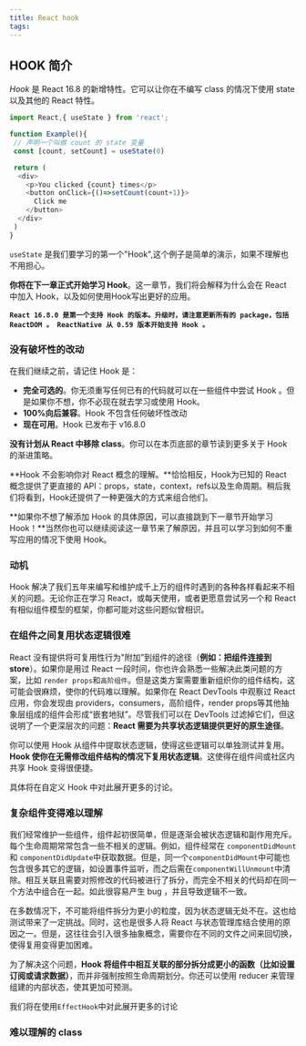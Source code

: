 ```yaml
---
title: React hook
tags:
---
```

## HOOK 简介

*Hook* 是 React 16.8 的新增特性。它可以让你在不编写 class 的情况下使用 state 以及其他的 React 特性。

```js
import React,{ useState } from 'react';

function Example(){
 // 声明一个叫做 count 的 state 变量
 const [count, setCount] = useState(0)

 return (
  <div>
    <p>You clicked {count} times</p> 
    <button onClick={()=>setCount(count+1)}>
      Click me
    </button>
  </div>
 )
}
```

`useState` 是我们要学习的第一个"Hook",这个例子是简单的演示，如果不理解也不用担心。

**你将在下一章正式开始学习 Hook**。这一章节，我们将会解释为什么会在 React 中加入 Hook，以及如何使用Hook写出更好的应用。

**`React 16.8.0 是第一个支持 Hook 的版本。升级时，请注意更新所有的 package，包括 ReactDOM 。 ReactNative 从 0.59 版本开始支持 Hook 。`**

### 没有破坏性的改动

在我们继续之前，请记住 Hook 是：

- **完全可选的**。你无须重写任何已有的代码就可以在一些组件中尝试 Hook 。但是如果你不想，你不必现在就去学习或使用 Hook。
- **100%向后兼容**。Hook 不包含任何破坏性改动
- **现在可用**。Hook 已发布于 v16.8.0

**没有计划从 React 中移除 class**。你可以在本页底部的章节读到更多关于 Hook 的渐进策略。

**Hook 不会影响你对 React 概念的理解。**恰恰相反，Hook为已知的 React 概念提供了更直接的 API：props，state，context，refs以及生命周期。稍后我们将看到，Hook还提供了一种更强大的方式来组合他们。

**如果你不想了解添加 Hook 的具体原因，可以直接跳到下一章节开始学习 Hook！**当然你也可以继续阅读这一章节来了解原因，并且可以学习到如何不重写应用的情况下使用 Hook。

### 动机

Hook 解决了我们五年来编写和维护成千上万的组件时遇到的各种各样看起来不相关的问题。无论你正在学习 React，或每天使用，或者更愿意尝试另一个和 React 有相似组件模型的框架，你都可能对这些问题似曾相识。

### 在组件之间复用状态逻辑很难

React 没有提供将可复用性行为"附加”到组件的途径（**例如：把组件连接到 store**）。如果你是用过 React 一段时间，你也许会熟悉一些解决此类问题的方案，比如 `render props`和`高阶组件`。但是这类方案需要重新组织你的组件结构，这可能会很麻烦，使你的代码难以理解。如果你在 React DevTools 中观察过 React 应用，你会发现由 providers，consumers，高阶组件，render props等其他抽象层组成的组件会形成“嵌套地狱”。尽管我们可以在 DevTools 过滤掉它们，但这说明了一个更深层次的问题：**React 需要为共享状态逻辑提供更好的原生途径**。

你可以使用 Hook 从组件中提取状态逻辑，使得这些逻辑可以单独测试并复用。**Hook 使你在无需修改组件结构的情况下复用状态逻辑**。这使得在组件间或社区内共享 Hook 变得很便捷。

具体将在自定义 Hook 中对此展开更多的讨论。

### 复杂组件变得难以理解

我们经常维护一些组件，组件起初很简单，但是逐渐会被状态逻辑和副作用充斥。每个生命周期常常包含一些不相关的逻辑。例如，组件经常在 `componentDidMount` 和 `componentDidUpdate`中获取数据。但是，同一个`componentDidMount`中可能也包含很多其它的逻辑，如设置事件监听，而之后需在`componentWillUnmount`中清除。相互关联且需要对照修改的代码被进行了拆分，而完全不相关的代码却在同一个方法中组合在一起。如此很容易产生 bug ，并且导致逻辑不一致。

在多数情况下，不可能将组件拆分为更小的粒度，因为状态逻辑无处不在。这也给测试带来了一定挑战。同时，这也是很多人将 React 与状态管理库结合使用的原因之一。但是，这往往会引入很多抽象概念，需要你在不同的文件之间来回切换，使得复用变得更加困难。

为了解决这个问题，**Hook 将组件中相互关联的部分拆分成更小的函数（比如设置订阅或请求数据）**，而并非强制按照生命周期划分。你还可以使用 reducer 来管理组建的内部状态，使其更加可预测。

我们将在使用`EffectHook`中对此展开更多的讨论

### 难以理解的 class

